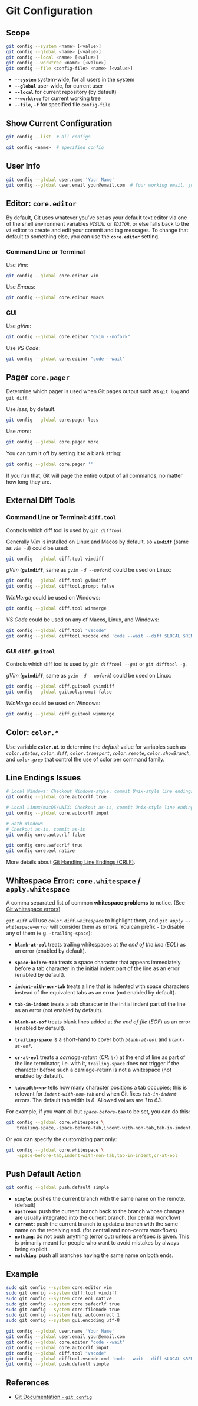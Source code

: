 # Git Configuration

## Scope

```bash
git config --system <name> [<value>]
git config --global <name> [<value>]
git config --local <name> [<value>]
git config --worktree <name> [<value>]
git config --file <config-file> <name> [<value>]
```

- **`--system`** system-wide, for all users in the system
- **`--global`** user-wide, for current user
- **`--local`** for current repository (by default)
- **`--worktree`** for current working tree
- **`--file`**, **`-f`** for specified file `config-file`

## Show Current Configuration

```bash
git config --list  # all configs

git config <name>  # specified config
```

## User Info

```bash
git config --global user.name 'Your Name'
git config --global user.email your@email.com  # Your working email, just as GitHub registered email
```

## Editor: `core.editor`

By default, Git uses whatever you’ve set as your default text editor
via one of the shell environment variables *`VISUAL`* or *`EDITOR`*,
or else falls back to the *`vi`* editor to create and edit your commit and tag messages.
To change that default to something else, you can use the **`core.editor`** setting.

### Command Line or Terminal

Use *Vim*:

```bash
git config --global core.editor vim
```

Use *Emacs*:

```bash
git config --global core.editor emacs
```

### GUI

Use *gVim*:

```bash
git config --global core.editor "gvim --nofork"
```

Use *VS Code*:

```bash
git config --global core.editor "code --wait"
```

## Pager `core.pager`

Determine which pager is used when Git pages output such as `git log` and `git diff`.

Use *less*, by default.

```bash
git config --global core.pager less
```

Use *more*:

```bash
git config --global core.pager more
```

You can turn it off by setting it to a blank string:

```bash
git config --global core.pager ''
```

If you run that, Git will page the entire output of all commands, no matter how long they are.

## External Diff Tools

### Command Line or Terminal: `diff.tool`

Controls which diff tool is used by *`git difftool`*.

Generally *Vim* is installed on Linux and Macos by default,
so **`vimdiff`** (same as *`vim -d`*) could be used:

```bash
git config --global diff.tool vimdiff
```

*gVim* (**`gvimdiff`**, same as *`gvim -d --nofork`*) could be used on Linux:

```bash
git config --global diff.tool gvimdiff
git config --global difftool.prompt false
```

*WinMerge* could be used on Windows:

```bash
git config --global diff.tool winmerge
```

*VS Code* could be used on any of Macos, Linux, and Windows:

```bash
git config --global diff.tool "vscode"
git config --global difftool.vscode.cmd 'code --wait --diff $LOCAL $REMOTE'
```

### GUI `diff.guitool`

Controls which diff tool is used by *`git difftool --gui`* or `git difftool -g`.

*gVim* (**`gvimdiff`**, same as *`gvim -d --nofork`*) could be used on Linux:

```bash
git config --global diff.guitool gvimdiff
git config --global guitool.prompt false
```

*WinMerge* could be used on Windows:

```bash
git config --global diff.guitool winmerge
```

## Color: `color.*`

Use variable **`color.ui`** to determine the *default* value for variables
such as *`color.status`*, *`color.diff`*, *`color.transport`*, *`color.remote`*, *`color.showBranch`*,
and *`color.grep`* that control the use of color per command family.

## Line Endings Issues

```bash
# Local Windows: Checkout Windows-style, commit Unix-style line endings
git config --global core.autocrlf true

# Local Linux/macOS/UNIX: Checkout as-is, commit Unix-style line endings
git config --global core.autocrlf input

# Both Windows
# Checkout as-is, commit as-is
git config core.autocrlf false

git config core.safecrlf true
git config core.eol native
```

More details about [Git Handling Line Endings (CRLF)](https://leven-cn.github.io/git-cookbook/recipes/git_line_endings).

## Whitespace Error: `core.whitespace` / `apply.whitespace`

A comma separated list of common **whitespace problems** to notice. (See [Git whitespace errors](https://leven-cn.github.io/git-cookbook/recipes/git_whitespace_errors))

*`git diff`* will use *`color.diff.whitespace`* to highlight them,
and *`git apply --whitespace=error`* will consider them as errors.
You can prefix *`-`* to disable any of them (e.g. `-trailing-space`):

- **`blank-at-eol`** treats trailing whitespaces at *the end of the line* (*EOL*) as an error
(enabled by default).

- **`space-before-tab`** treats a space character that appears immediately before a tab character
in the initial indent part of the line as an error (enabled by default).

- **`indent-with-non-tab`** treats a line that is indented with space characters
instead of the equivalent tabs as an error (not enabled by default).

- **`tab-in-indent`** treats a tab character in the initial indent part of the line as an error
(not enabled by default).

- **`blank-at-eof`** treats blank lines added at *the end of file* (*EOF*) as an error (enabled by default).

- **`trailing-space`** is a short-hand to cover both *`blank-at-eol`* and *`blank-at-eof`*.

- **`cr-at-eol`** treats a *carriage-return* (*CR*: *`\r`*) at the end of line as part of the line terminator,
i.e. with it, `trailing-space` does not trigger if the character before such a carriage-return
is not a whitespace (not enabled by default).

- **`tabwidth=<n>`** tells how many character positions a tab occupies;
this is relevant for *`indent-with-non-tab`* and when Git fixes *`tab-in-indent`* errors.
The default tab width is *8*. Allowed values are *1* to *63*.

For example, if you want all but *`space-before-tab`* to be set, you can do this:

```bash
git config --global core.whitespace \
    trailing-space,-space-before-tab,indent-with-non-tab,tab-in-indent,cr-at-eol
```

Or you can specify the customizing part only:

```bash
git config --global core.whitespace \
    -space-before-tab,indent-with-non-tab,tab-in-indent,cr-at-eol
```

## Push Default Action

```bash
git config --global push.default simple
```

- **`simple`**: pushes the current branch with the same name on the remote. (default)
- **`upstream`**: push the current branch back to the branch
whose changes are usually integrated into the current branch. (for central workflow)
- **`current`**: push the current branch to update a branch with the same name on the receiving end.
(for central and non-centra workflows)
- **`nothing`**: do not push anything (error out) unless a refspec is given.
This is primarily meant for people who want to avoid mistakes by always being explicit.
- **`matching`**: push all branches having the same name on both ends.

## Example

```bash
sudo git config --system core.editor vim
sudo git config --system diff.tool vimdiff
sudo git config --system core.eol native
sudo git config --system core.safecrlf true
sudo git config --system core.filemode true
sudo git config --system help.autocorrect 1
sudo git config --system gui.encoding utf-8

git config --global user.name 'Your Name'
git config --global user.email your@email.com
git config --global core.editor "code --wait"
git config --global core.autocrlf input
git config --global diff.tool "vscode"
git config --global difftool.vscode.cmd 'code --wait --diff $LOCAL $REMOTE'
git config --global push.default simple
```

## References

- [Git Documentation - `git config`](https://git-scm.com/docs/git-config)
